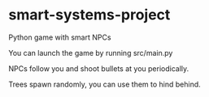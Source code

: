 # smart-systems-project
Python game with smart NPCs

You can launch the game by running src/main.py

NPCs follow you and shoot bullets at you periodically.

Trees spawn randomly, you can use them to hind behind.
